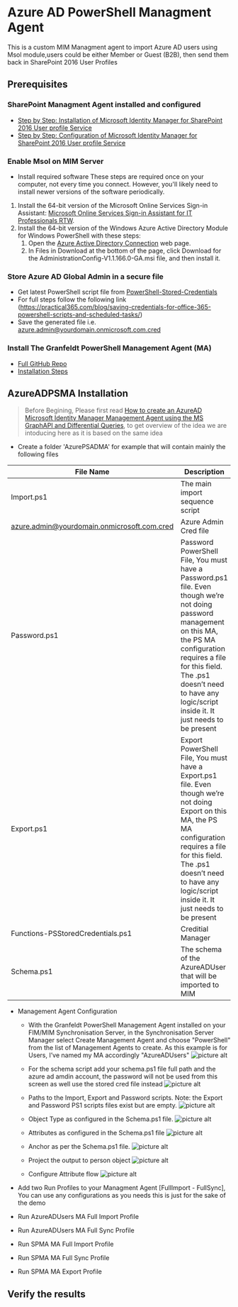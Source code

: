 # Azure AD PowerShell Managment Agent
This is a custom MIM Managment agent to import Azure AD users using Msol module,users could be either Member or Guest (B2B), then send them back in SharePoint 2016 User Profiles

## Prerequisites

### SharePoint Managment Agent installed and configured

* [Step by Step: Installation of Microsoft Identity Manager for SharePoint 2016 User profile Service](http://krossfarm.com/?p=145)
* [Step by Step: Configuration of Microsoft Identity Manager for SharePoint 2016 User profile Service](http://krossfarm.com/?p=148)

### Enable Msol on MIM Server
* Install required software
These steps are required once on your computer, not every time you connect. However, you'll likely need to install newer versions of the software periodically.
1. Install the 64-bit version of the Microsoft Online Services Sign-in Assistant: [Microsoft Online Services Sign-in Assistant for IT Professionals RTW](https://go.microsoft.com/fwlink/p/?LinkId=286152).
2. Install the 64-bit version of the Windows Azure Active Directory Module for Windows PowerShell with these steps:
    1.  Open the [Azure Active Directory Connection](http://connect.microsoft.com/site1164/Downloads/DownloadDetails.aspx?DownloadID=59185) web page.
    2.  In Files in Download at the bottom of the page, click Download for the AdministrationConfig-V1.1.166.0-GA.msi file, and then install it.

### Store Azure AD Global Admin in a secure file 
* Get latest PowerShell script file from [PowerShell-Stored-Credentials](https://github.com/cunninghamp/PowerShell-Stored-Credentials)
* For full steps follow the following link (https://practical365.com/blog/saving-credentials-for-office-365-powershell-scripts-and-scheduled-tasks/)
* Save the generated file i.e. azure.admin@yourdomain.onmicrosoft.com.cred

### Install The Granfeldt PowerShell Management Agent (MA)
* [Full GitHub Repo](https://github.com/sorengranfeldt/psma)
* [Installation Steps](https://github.com/sorengranfeldt/psma/wiki/Installing)  

## AzureADPSMA Installation 

> Before Begining, Please first read [How to create an AzureAD Microsoft Identity Manager Management Agent using the MS GraphAPI and Differential Queries](https://blog.darrenjrobinson.com/how-to-create-an-azuread-microsoft-identity-manager-management-agent-using-the-ms-graphapi-and-differential-queries/), to get overview of the idea we are intoducing here as it is based on the same idea

* Create a folder 'AzurePSADMA' for example that will contain mainly the following files

File Name | Description
------------- | -------------
Import.ps1 | The main import sequence script
azure.admin@yourdomain.onmicrosoft.com.cred  | Azure Admin Cred file
Password.ps1  | Password PowerShell File, You must have a Password.ps1 file. Even though we’re not doing password management on this MA, the PS MA configuration requires a file for this field. The .ps1 doesn’t need to have any logic/script inside it. It just needs to be present
Export.ps1  | Export PowerShell File, You must have a Export.ps1 file. Even though we’re not doing Export on this MA, the PS MA configuration requires a file for this field. The .ps1 doesn’t need to have any logic/script inside it. It just needs to be present
Functions-PSStoredCredentials.ps1 | Creditial Manager
Schema.ps1 | The schema of the AzureADUser that will be imported to MIM

* Management Agent Configuration

    * With the Granfeldt PowerShell Management Agent installed on your FIM/MIM Synchronisation Server, in the Synchronisation Server Manager select Create Management Agent and choose "PowerShell" from the list of Management Agents to create.
    As this example is for Users, I’ve named my MA accordingly "AzureADUsers"
    ![picture alt](https://i1.wp.com/dl.dropboxusercontent.com/u/76015/BlogImages/AzureADMA/AzureADMA-1.PNG?resize=525%2C392&ssl=1)
    
    * For the schema script add your schema.ps1 file full path and the azure ad amdin account, the password will not be used from this screen as well use the stored cred file instead
    ![picture alt](https://i0.wp.com/dl.dropboxusercontent.com/u/76015/BlogImages/AzureADMA/AzureADMA-2.PNG?resize=525%2C394&ssl=1)
    
    * Paths to the Import, Export and Password scripts. Note: the Export and Password PS1 scripts files exist but are empty.
    ![picture alt](https://i1.wp.com/dl.dropboxusercontent.com/u/76015/BlogImages/AzureADMA/AzureADMA-3.PNG?resize=525%2C393&ssl=1)
    
    * Object Type as configured in the Schema.ps1 file.
    ![picture alt](https://i2.wp.com/dl.dropboxusercontent.com/u/76015/BlogImages/AzureADMA/AzureADMA-4.PNG?resize=525%2C392&ssl=1)
    
    * Attributes as configured in the Schema.ps1 file
    ![picture alt](https://i2.wp.com/dl.dropboxusercontent.com/u/76015/BlogImages/AzureADMA/AzureADMA-5.PNG?resize=525%2C393&ssl=1)
    
    * Anchor as per the Schema.ps1 file.
    ![picture alt](https://i0.wp.com/dl.dropboxusercontent.com/u/76015/BlogImages/AzureADMA/AzureADMA-6.PNG?resize=525%2C392&ssl=1)
    
    * Project the output to person object
    ![picture alt](https://i0.wp.com/dl.dropboxusercontent.com/u/76015/BlogImages/AzureADMA/AzureADMA-6.PNG?resize=525%2C392&ssl=1)
    
    * Configure Attribute flow 
    ![picture alt](https://i0.wp.com/dl.dropboxusercontent.com/u/76015/BlogImages/AzureADMA/AzureADMA-6.PNG?resize=525%2C392&ssl=1)
    
 * Add two Run Profiles to your Managment Agent [FullImport - FullSync], You can use any configurations as you needs this is just for the sake of the demo
 * Run AzureADUsers MA Full Import Profile
 * Run AzureADUsers MA Full Sync Profile
 * Run SPMA MA Full Import Profile
 * Run SPMA MA Full Sync Profile
 * Run SPMA MA Export Profile
 
 ## Verify the results
